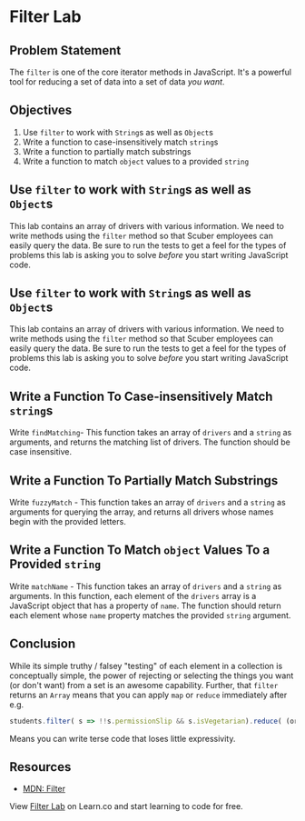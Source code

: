 # Filter Lab

## Problem Statement

The `filter` is one of the core iterator methods in JavaScript. It's a powerful
tool for reducing a set of data into a set of data _you want_.

## Objectives

1. Use `filter` to work with `String`s as well as `Object`s
2. Write a function to case-insensitively match `string`s
3. Write a function to partially match substrings
4. Write a function to match `object` values to a provided `string`

## Use `filter` to work with `String`s as well as `Object`s

This lab contains an array of drivers with various information. We need to
write methods using the `filter` method so that Scuber employees can easily
query the data. Be sure to run the tests to get a feel for the types of
problems this lab is asking you to solve _before_ you start writing JavaScript
code.


## Use `filter` to work with `String`s as well as `Object`s

This lab contains an array of drivers with various information. We need to
write methods using the `filter` method so that Scuber employees can easily
query the data. Be sure to run the tests to get a feel for the types of
problems this lab is asking you to solve _before_ you start writing JavaScript
code.

## Write a Function To Case-insensitively Match `string`s

Write `findMatching`- This function takes an array of `drivers` and a `string`
as arguments, and returns the matching list of drivers. The function should be
case insensitive.

## Write a Function To Partially Match Substrings

Write `fuzzyMatch` - This function takes an array of `drivers` and a `string`
as arguments for querying the array, and returns all drivers whose names begin
with the provided letters.

## Write a Function To Match `object` Values To a Provided `string`

Write `matchName` - This function takes an array of `drivers` and a `string` as
arguments. In this function, each element of the `drivers` array is a
JavaScript object that has a property of `name`. The function should return
each element whose `name` property matches the provided `string` argument.

## Conclusion

While its simple truthy / falsey "testing" of each element in a collection is
conceptually simple, the power of rejecting or selecting the things you want
(or don't want) from a set is an awesome capability. Further, that `filter`
returns an `Array` means that you can apply `map` or `reduce` immediately
after e.g.

```js
students.filter( s => !!s.permissionSlip && s.isVegetarian).reduce( (orders, s) => orders.push(s.preferredMeal), [])`
```

Means you can write terse code that loses little expressivity.

## Resources

- [MDN: Filter](https://developer.mozilla.org/en-US/docs/Web/JavaScript/Reference/Global_Objects/Array/filter)

<p class='util--hide'>View <a href='https://learn.co/lessons/js-looping-and-iteration-filter-lab'>Filter Lab</a> on Learn.co and start learning to code for free.</p>
